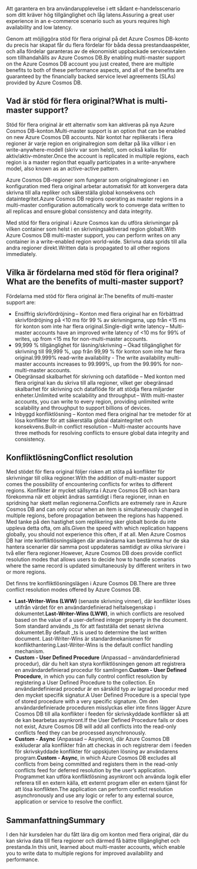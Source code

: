 <span data-ttu-id="34f48-101">Att garantera en bra användarupplevelse i ett sådant e-handelsscenario som ditt kräver hög tillgänglighet och låg latens.</span><span class="sxs-lookup"><span data-stu-id="34f48-101">Assuring a great user experience in an e-commerce scenario such as yours requires high availability and low latency.</span></span>

<span data-ttu-id="34f48-102">Genom att möjliggöra stöd för flera original på det Azure Cosmos DB-konto du precis har skapat får du flera fördelar för båda dessa prestandaaspekter, och alla fördelar garanteras av de ekonomiskt uppbackade serviceavtalen som tillhandahålls av Azure Cosmos DB.</span><span class="sxs-lookup"><span data-stu-id="34f48-102">By enabling multi-master support on the Azure Cosmos DB account you just created, there are multiple benefits to both of these performance aspects, and all of the benefits are guaranteed by the financially backed service level agreements (SLAs) provided by Azure Cosmos DB.</span></span>

## <a name="what-is-multi-master-support"></a><span data-ttu-id="34f48-103">Vad är stöd för flera original?</span><span class="sxs-lookup"><span data-stu-id="34f48-103">What is multi-master support?</span></span>

<span data-ttu-id="34f48-104">Stöd för flera original är ett alternativ som kan aktiveras på nya Azure Cosmos DB-konton.</span><span class="sxs-lookup"><span data-stu-id="34f48-104">Multi-master support is an option that can be enabled on new Azure Cosmos DB accounts.</span></span> <span data-ttu-id="34f48-105">När kontot har replikerats i flera regioner är varje region en originalregion som deltar på lika villkor i en write-anywhere-modell (skriv var som helst), som också kallas för aktiv/aktiv-mönster.</span><span class="sxs-lookup"><span data-stu-id="34f48-105">Once the account is replicated in multiple regions, each region is a master region that equally participates in a write-anywhere model, also known as an active-active pattern.</span></span>

<span data-ttu-id="34f48-106">Azure Cosmos DB-regioner som fungerar som originalregioner i en konfiguration med flera original arbetar automatiskt för att konvergera data skrivna till alla repliker och säkerställa global konsekvens och dataintegritet.</span><span class="sxs-lookup"><span data-stu-id="34f48-106">Azure Cosmos DB regions operating as master regions in a multi-master configuration automatically work to converge data written to all replicas and ensure global consistency and data integrity.</span></span>

<span data-ttu-id="34f48-107">Med stöd för flera original i Azure Cosmos kan du utföra skrivningar på vilken container som helst i en skrivningsaktiverad region globalt.</span><span class="sxs-lookup"><span data-stu-id="34f48-107">With Azure Cosmos DB multi-master support, you can perform writes on any container in a write-enabled region world-wide.</span></span> <span data-ttu-id="34f48-108">Skrivna data sprids till alla andra regioner direkt.</span><span class="sxs-lookup"><span data-stu-id="34f48-108">Written data is propagated to all other regions immediately.</span></span>  

## <a name="what-are-the-benefits-of-multi-master-support"></a><span data-ttu-id="34f48-109">Vilka är fördelarna med stöd för flera original?</span><span class="sxs-lookup"><span data-stu-id="34f48-109">What are the benefits of multi-master support?</span></span>

<span data-ttu-id="34f48-110">Fördelarna med stöd för flera original är:</span><span class="sxs-lookup"><span data-stu-id="34f48-110">The benefits of multi-master support are:</span></span>

* <span data-ttu-id="34f48-111">Ensiffrig skrivfördröjning – Konton med flera original har en förbättrad skrivfördröjning på <10 ms för 99 % av skrivningarna, upp från <15 ms för konton som inte har flera original.</span><span class="sxs-lookup"><span data-stu-id="34f48-111">Single-digit write latency – Multi-master accounts have an improved write latency of <10 ms for 99% of writes, up from <15 ms for non-multi-master accounts.</span></span>
* <span data-ttu-id="34f48-112">99,999 % tillgänglighet för läsning/skrivning – Ökad tillgänglighet för skrivning till 99,999 %, upp från 99,99 % för konton som inte har flera original.</span><span class="sxs-lookup"><span data-stu-id="34f48-112">99.999% read-write availability - The write availability multi-master accounts increases to 99.999%, up from the 99.99% for non-multi-master accounts.</span></span>
* <span data-ttu-id="34f48-113">Obegränsad skalbarhet för skrivning och dataflöde – Med konton med flera original kan du skriva till alla regioner, vilket ger obegränsad skalbarhet för skrivning och dataflöde för att stödja flera miljarder enheter.</span><span class="sxs-lookup"><span data-stu-id="34f48-113">Unlimited write scalability and throughput – With multi-master accounts, you can write to every region, providing unlimited write scalability and throughput to support billions of devices.</span></span>
* <span data-ttu-id="34f48-114">Inbyggd konfliktlösning – Konton med flera original har tre metoder för at lösa konflikter för att säkerställa global dataintegritet och konsekvens.</span><span class="sxs-lookup"><span data-stu-id="34f48-114">Built-in conflict resolution – Multi-master accounts have three methods for resolving conflicts to ensure global data integrity and consistency.</span></span> 

## <a name="conflict-resolution"></a><span data-ttu-id="34f48-115">Konfliktlösning</span><span class="sxs-lookup"><span data-stu-id="34f48-115">Conflict resolution</span></span>

<span data-ttu-id="34f48-116">Med stödet för flera original följer risken att stöta på konflikter för skrivningar till olika regioner.</span><span class="sxs-lookup"><span data-stu-id="34f48-116">With the addition of multi-master support comes the possibility of encountering conflicts for writes to different regions.</span></span> <span data-ttu-id="34f48-117">Konflikter är mycket sällsynta i Azure Cosmos DB och kan bara förekomma när ett objekt ändras samtidigt i flera regioner, innan en spridning har skett mellan regionerna.</span><span class="sxs-lookup"><span data-stu-id="34f48-117">Conflicts are extremely rare in Azure Cosmos DB and can only occur when an item is simultaneously changed in multiple regions, before propagation between the regions has happened.</span></span> <span data-ttu-id="34f48-118">Med tanke på den hastighet som replikering sker globalt borde du inte uppleva detta ofta, om alls.</span><span class="sxs-lookup"><span data-stu-id="34f48-118">Given the speed with which replication happens globally, you should not experience this often, if at all.</span></span> <span data-ttu-id="34f48-119">Men Azure Cosmos DB har inte konfliktlösningslägen där användarna kan bestämma hur de ska hantera scenarier där samma post uppdateras samtidigt av olika skrivare i två eller flera regioner.</span><span class="sxs-lookup"><span data-stu-id="34f48-119">However, Azure Cosmos DB does provide conflict resolution modes that allows users to decide how to handle scenarios where the same record is updated simultaneously by different writers in two or more regions.</span></span>  

<span data-ttu-id="34f48-120">Det finns tre konfliktlösningslägen i Azure Cosmos DB.</span><span class="sxs-lookup"><span data-stu-id="34f48-120">There are three conflict resolution modes offered by Azure Cosmos DB.</span></span> 
* <span data-ttu-id="34f48-121">**Last-Writer-Wins (LWW)** (senaste skrivning vinner), där konflikter löses utifrån värdet för en användardefinierad heltalsegenskap i dokumentet.</span><span class="sxs-lookup"><span data-stu-id="34f48-121">**Last-Writer-Wins (LWW)**, in which conflicts are resolved based on the value of a user-defined integer property in the document.</span></span> <span data-ttu-id="34f48-122">Som standard används _ts för att fastställa det senast skrivna dokumentet.</span><span class="sxs-lookup"><span data-stu-id="34f48-122">By default _ts is used to determine the last written document.</span></span> <span data-ttu-id="34f48-123">Last-Writer-Wins är standardmekanismen för konflikthantering.</span><span class="sxs-lookup"><span data-stu-id="34f48-123">Last-Writer-Wins is the default conflict handling mechanism.</span></span>
* <span data-ttu-id="34f48-124">**Custom - User Defined Procedure** (Anpassad – användardefinierad procedur), där du helt kan styra konfliktlösningen genom att registrera en användardefinierad procedur för samlingen.</span><span class="sxs-lookup"><span data-stu-id="34f48-124">**Custom - User Defined Procedure**, in which you can fully control conflict resolution by registering a User Defined Procedure to the collection.</span></span> <span data-ttu-id="34f48-125">En användardefinierad procedur är en särskild typ av lagrad procedur med den mycket specifik signatur.</span><span class="sxs-lookup"><span data-stu-id="34f48-125">A User Defined Procedure is a special type of stored procedure with a very specific signature.</span></span> <span data-ttu-id="34f48-126">Om den användardefinierade proceduren misslyckas eller inte finns lägger Azure Cosmos DB till alla konflikter i feeden för skrivskyddade konflikter så att de kan bearbetas asynkront.</span><span class="sxs-lookup"><span data-stu-id="34f48-126">If the User Defined Procedure fails or does not exist, Azure Cosmos DB will add all conflicts into the read-only conflicts feed they can be processed asynchronously.</span></span>  
* <span data-ttu-id="34f48-127">**Custom - Async** (Anpassad – Asynkron), där Azure Cosmos DB exkluderar alla konflikter från att checkas in och registrerar dem i feeden för skrivskyddade konflikter för uppskjuten lösning av användarens program.</span><span class="sxs-lookup"><span data-stu-id="34f48-127">**Custom - Async**, in which Azure Cosmos DB excludes all conflicts from being committed and registers them in the read-only conflicts feed for deferred resolution by the user’s application.</span></span> <span data-ttu-id="34f48-128">Programmet kan utföra konfliktlösning asynkront och använda logik eller referera till en extern källa, ett externt program eller en extern tjänst för att lösa konflikten.</span><span class="sxs-lookup"><span data-stu-id="34f48-128">The application can perform conflict resolution asynchronously and use any logic or refer to any external source, application or service to resolve the conflict.</span></span>

## <a name="summary"></a><span data-ttu-id="34f48-129">Sammanfattning</span><span class="sxs-lookup"><span data-stu-id="34f48-129">Summary</span></span>

<span data-ttu-id="34f48-130">I den här kursdelen har du fått lära dig om konton med flera original, där du kan skriva data till flera regioner och därmed få bättre tillgänglighet och prestanda.</span><span class="sxs-lookup"><span data-stu-id="34f48-130">In this unit, learned about multi-master accounts, which enable you to write data to multiple regions for improved availability and performance.</span></span>